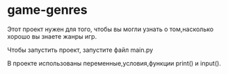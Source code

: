 #  game-genres

Этот проект нужен для того, чтобы вы могли узнать о том,насколько хорошо вы знаете жанры игр.

Чтобы запустить проект, запустите файл main.py

В проекте использованы переменные,условия,функции print() и input().
